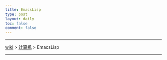 ```yaml
---
title: EmacsLisp
type: post
layout: daily
toc: false
comment: false
---
```

---
[wiki](/gknows/wiki) > [计算机](/gknows/计算机) > EmacsLisp

---
